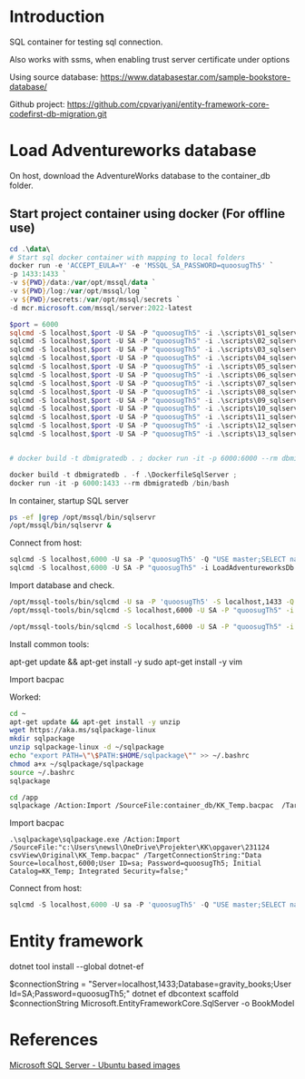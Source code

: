 # Introduction 

SQL container for testing sql connection.

Also works with ssms, when enabling trust server certificate under options

Using source database: https://www.databasestar.com/sample-bookstore-database/

Github project: https://github.com/cpvariyani/entity-framework-core-codefirst-db-migration.git

# Load Adventureworks database

On host, download the AdventureWorks database to the container_db folder. 


## Start project container using docker (For offline use)

```powershell
cd .\data\
# Start sql docker container with mapping to local folders
docker run -e 'ACCEPT_EULA=Y' -e 'MSSQL_SA_PASSWORD=quoosugTh5' `
-p 1433:1433 `
-v ${PWD}/data:/var/opt/mssql/data `
-v ${PWD}/log:/var/opt/mssql/log `
-v ${PWD}/secrets:/var/opt/mssql/secrets `
-d mcr.microsoft.com/mssql/server:2022-latest

$port = 6000
sqlcmd -S localhost,$port -U SA -P "quoosugTh5" -i .\scripts\01_sqlserver_create.sql
sqlcmd -S localhost,$port -U SA -P "quoosugTh5" -i .\scripts\02_sqlserver_populate_author.sql
sqlcmd -S localhost,$port -U SA -P "quoosugTh5" -i .\scripts\03_sqlserver_populate_publisher.sql
sqlcmd -S localhost,$port -U SA -P "quoosugTh5" -i .\scripts\04_sqlserver_populate_lookups.sql
sqlcmd -S localhost,$port -U SA -P "quoosugTh5" -i .\scripts\05_sqlserver_populate_book.sql
sqlcmd -S localhost,$port -U SA -P "quoosugTh5" -i .\scripts\06_sqlserver_populate_bookauthor.sql
sqlcmd -S localhost,$port -U SA -P "quoosugTh5" -i .\scripts\07_sqlserver_populate_country.sql
sqlcmd -S localhost,$port -U SA -P "quoosugTh5" -i .\scripts\08_sqlserver_populate_address.sql
sqlcmd -S localhost,$port -U SA -P "quoosugTh5" -i .\scripts\09_sqlserver_populate_customer.sql
sqlcmd -S localhost,$port -U SA -P "quoosugTh5" -i .\scripts\10_sqlserver_populate_others.sql    
sqlcmd -S localhost,$port -U SA -P "quoosugTh5" -i .\scripts\11_sqlserver_populate_order.sql
sqlcmd -S localhost,$port -U SA -P "quoosugTh5" -i .\scripts\12_sqlserver_populate_orderline.sql
sqlcmd -S localhost,$port -U SA -P "quoosugTh5" -i .\scripts\13_sqlserver_populate_orderhistory.sql


# docker build -t dbmigratedb . ; docker run -it -p 6000:6000 --rm dbmigratedb /bin/bash

docker build -t dbmigratedb . -f .\DockerfileSqlServer ; 
docker run -it -p 6000:1433 --rm dbmigratedb /bin/bash
```

In container, startup SQL server
```bash
ps -ef |grep /opt/mssql/bin/sqlservr
/opt/mssql/bin/sqlservr &
```


Connect from host: 
```powershell
sqlcmd -S localhost,6000 -U sa -P 'quoosugTh5' -Q "USE master;SELECT name from sys.databases"
sqlcmd -S localhost,6000 -U SA -P "quoosugTh5" -i LoadAdventureworksDb.sql
```


Import database and check. 

```bash
/opt/mssql-tools/bin/sqlcmd -U sa -P 'quoosugTh5' -S localhost,1433 -Q "USE master;SELECT name from sys.databases"
/opt/mssql-tools/bin/sqlcmd -S localhost,6000 -U SA -P "quoosugTh5" -i LoadAdventureworksDb.sql

/opt/mssql-tools/bin/sqlcmd -S localhost,6000 -U SA -P "quoosugTh5" -i /usr/devcontainer/scripts/01_sqlserver_create.sql
```

Install common tools:

apt-get update && apt-get install -y sudo
apt-get install -y vim

Import bacpac

Worked:
```bash	
cd ~
apt-get update && apt-get install -y unzip
wget https://aka.ms/sqlpackage-linux
mkdir sqlpackage
unzip sqlpackage-linux -d ~/sqlpackage 
echo "export PATH=\"\$PATH:$HOME/sqlpackage\"" >> ~/.bashrc
chmod a+x ~/sqlpackage/sqlpackage
source ~/.bashrc
sqlpackage

cd /app
sqlpackage /Action:Import /SourceFile:container_db/KK_Temp.bacpac  /TargetConnectionString:"Data Source=localhost,6000;User ID=sa; Password=quoosugTh5; Initial Catalog=KK_Temp; Integrated Security=false;TrustServerCertificate=True;"
```

Import bacpac
```
.\sqlpackage\sqlpackage.exe /Action:Import /SourceFile:"c:\Users\newsl\OneDrive\Projekter\KK\opgaver\231124 csvView\Original\KK_Temp.bacpac" /TargetConnectionString:"Data Source=localhost,6000;User ID=sa; Password=quoosugTh5; Initial Catalog=KK_Temp; Integrated Security=false;"
```

Connect from host: 
```powershell
sqlcmd -S localhost,6000 -U sa -P 'quoosugTh5' -Q "USE master;SELECT name from sys.databases"
```

# Entity framework

dotnet tool install --global dotnet-ef


$connectionString = "Server=localhost,1433;Database=gravity_books;User Id=SA;Password=quoosugTh5;"
dotnet ef dbcontext scaffold $connectionString Microsoft.EntityFrameworkCore.SqlServer -o BookModel



# References

[Microsoft SQL Server - Ubuntu based images](https://hub.docker.com/_/microsoft-mssql-server)


